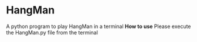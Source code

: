 # HangMan
A python program to play HangMan in a terminal
**How to use**
Please execute the HangMan.py file from the terminal
